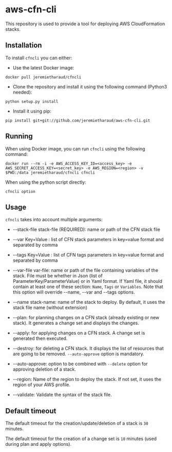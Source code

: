 # aws-cfn-cli

This repository is used to provide a tool for deploying AWS CloudFormation stacks.

## Installation

To install `cfncli` you can either:

* Use the latest Docker image:
```
docker pull jeremietharaud/cfncli
```

* Clone the repository and install it using the following command (Python3 needed):
```
python setup.py install
```

* Install it using pip:
```
pip install git+git://github.com/jeremietharaud/aws-cfn-cli.git
```

## Running

When using Docker image, you can run `cfncli` using the following command:
```
docker run --rm -i -e AWS_ACCESS_KEY_ID=<access_key> -e AWS_SECRET_ACCESS_KEY=<secret_key> -e AWS_REGION=<region> -v $PWD:/data jeremietharaud/cfncli cfncli
```

When using the python script directly:
```
cfncli option
```

## Usage

`cfncli` takes into account multiple arguments:

 * --stack-file stack-file (REQUIRED): name or path of the CFN stack file

 * --var Key=Value : list of CFN stack parameters in key=value format and separated by comma

 * --tags Key=Value : list of CFN tags parameters in key=value format and separated by comma

 * --var-file var-file: name or path of the file containing variables of the stack. File must be whether in Json (list of ParameterKey/ParameterValue) or in Yaml format. If Yaml file, it should contain at least one of these section: `Name`, `Tags` or `Variables`. Note that this option will override --name, --var and --tags options.

 * --name stack-name: name of the stack to deploy. By default, it uses the stack file name (without extension)

 * --plan: for planning changes on a CFN stack (already existing or new stack). It generates a change set and displays the changes.

 * --apply: for applying changes on a CFN stack. A change set is generated then executed.

 * --destroy: for deleting a CFN stack. It displays the list of resources that are going to be removed. `--auto-approve` option is mandatory.

 * --auto-approve: option to be combined with `--delete` option for approving deletion of a stack.

 * --region: Name of the region to deploy the stack. If not set, it uses the region of your AWS profile.

 * --validate: Validate the syntax of the stack file.

 ## Default timeout

 The default timeout for the creation/update/deletion of a stack is `30` minutes.

 The default timeout for the creation of a change set is `10` minutes (used during plan and apply options).
